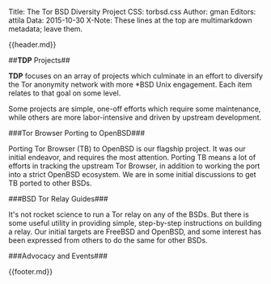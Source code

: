 Title: The Tor BSD Diversity Project
CSS: torbsd.css
Author: gman
Editors: attila
Data: 2015-10-30
X-Note: These lines at the top are multimarkdown metadata; leave them.


{{header.md}}

##__TDP__ Projects##

__TDP__ focuses on an array of projects which culminate in an effort to diversify the Tor anonymity network with more *BSD Unix engagement. Each item relates to that goal on some level.

Some projects are simple, one-off efforts which require some maintenance, while others are more labor-intensive and driven by upstream development.

###Tor Browser Porting to OpenBSD###

Porting Tor Browser (TB) to OpenBSD is our flagship project. It was our initial endeavor, and requires the most attention. Porting TB means a lot of efforts in tracking the upstream Tor Browser, in addition to working the port into a strict OpenBSD ecosystem. We are in some initial discussions to get TB ported to other BSDs.

###BSD Tor Relay Guides###

It's not rocket science to run a Tor relay on any of the BSDs. But there is some useful utility in providing simple, step-by-step instructions on building a relay. Our initial targets are FreeBSD and OpenBSD, and some interest has been expressed from others to do the same for other BSDs.

###Advocacy and Events###

























{{footer.md}}
